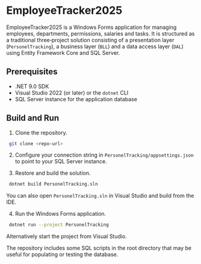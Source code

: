 # EmployeeTracker2025

EmployeeTracker2025 is a Windows Forms application for managing employees, departments,
permissions, salaries and tasks.  It is structured as a traditional three‑project
solution consisting of a presentation layer (`PersonelTracking`), a business layer
(`BLL`) and a data access layer (`DAL`) using Entity Framework Core and SQL Server.

## Prerequisites

- .NET 9.0 SDK
- Visual Studio 2022 (or later) or the `dotnet` CLI
- SQL Server instance for the application database

## Build and Run

1. Clone the repository.

```bash
 git clone <repo-url>
```

2. Configure your connection string in
   `PersonelTracking/appsettings.json` to point to your SQL Server
   instance.

3. Restore and build the solution.

```bash
 dotnet build PersonelTracking.sln
```

   You can also open `PersonelTracking.sln` in Visual Studio and build
   from the IDE.

4. Run the Windows Forms application.

```bash
 dotnet run --project PersonelTracking
```

   Alternatively start the project from Visual Studio.

The repository includes some SQL scripts in the root directory that may
be useful for populating or testing the database.

